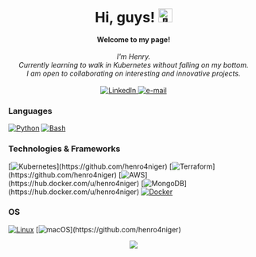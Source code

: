 <h1 align="center">Hi, guys! <img src="https://github.com/wervlad/wervlad/assets/24524555/766d336d-b87d-44ba-807c-c51de2bc6b4d" width="28px" alt="👋"></h1>

<p align="center">
    <b>Welcome to my page!</b><br><br>
    <i>
        I'm Henry.<br>
        Currently learning to walk in Kubernetes without falling on my bottom.<br>
        I am open to collaborating on interesting and innovative projects.<br>
    </i><br>
    <a href="https://www.linkedin.com/in/henry-agbo">
        <img src="https://img.shields.io/badge/LinkedIn-blue?style=flat-square&logo=linkedin" alt="LinkedIn">
    </a>
    <a href="mailto:henro4niger@gmail.com">
        <img src="https://img.shields.io/badge/Email-blue?style=flat-square&logo=gmail&logoColor=white" alt="e-mail">
    </a>
</p>

### Languages
[![Python](https://img.shields.io/badge/python-black?style=for-the-badge&logo=python)](https://github.com/wervlad)
[![Bash](https://img.shields.io/badge/bash-black?style=for-the-badge&logo=gnu-bash&logoColor=white)](https://github.com/wervlad)

### Technologies & Frameworks
[![Kubernetes]([https://img.shields.io/badge/django-black?style=for-the-badge&logo=django](https://img.shields.io/static/v1?style=for-the-badge&message=Kubernetes&color=326CE5&logo=Kubernetes&logoColor=FFFFFF&label=))](https://github.com/henro4niger)
[![Terraform]([https://img.shields.io/badge/react-black?style=for-the-badge&logo=react](https://img.shields.io/static/v1?style=for-the-badge&message=Terraform&color=7B42BC&logo=Terraform&logoColor=FFFFFF&label=))](https://github.com/henro4niger)
[![AWS]([https://img.shields.io/badge/html5-black?style=for-the-badge&logo=html5](https://img.shields.io/static/v1?style=for-the-badge&message=Amazon+AWS&color=232F3E&logo=Amazon+AWS&logoColor=FFFFFF&label=))](https://hub.docker.com/u/henro4niger)
[![MongoDB]([https://img.shields.io/badge/css3-black?style=for-the-badge&logo=css3](https://img.shields.io/static/v1?style=for-the-badge&message=Mongoose&color=880000&logo=Mongoose&logoColor=FFFFFF&label=))](https://hub.docker.com/u/henro4niger)
[![Docker](https://img.shields.io/badge/docker-black?style=for-the-badge&logo=docker)](https://hub.docker.com/u/henro4niger)

### OS
[![Linux](https://img.shields.io/badge/linux-black?style=for-the-badge&logo=Linux)](https://github.com/henro4niger)
[![macOS]([https://img.shields.io/badge/Windows-black?style=for-the-badge&logo=Window](https://img.shields.io/static/v1?style=for-the-badge&message=macOS&color=000000&logo=macOS&logoColor=FFFFFF&label=)s)](https://github.com/henro4niger)

<p align="center">
  <a href="https://github.com/wervlad">
    <img src="https://komarev.com/ghpvc/?username=wervlad&color=blue&style=flat)" />
  </a>
</p>
<!--

- 🔭 I’m currently working on ...
- 🌱 I’m currently learning ...
- 👯 I’m looking to collaborate on ...
- 🤔 I’m looking for help with ...
- 💬 Ask me about ...
- 📫 How to reach me: ...
- 😄 Pronouns: ...
- ⚡ Fun fact: ...
-->
